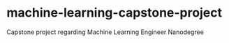 # machine-learning-capstone-project
Capstone project regarding Machine Learning Engineer Nanodegree
